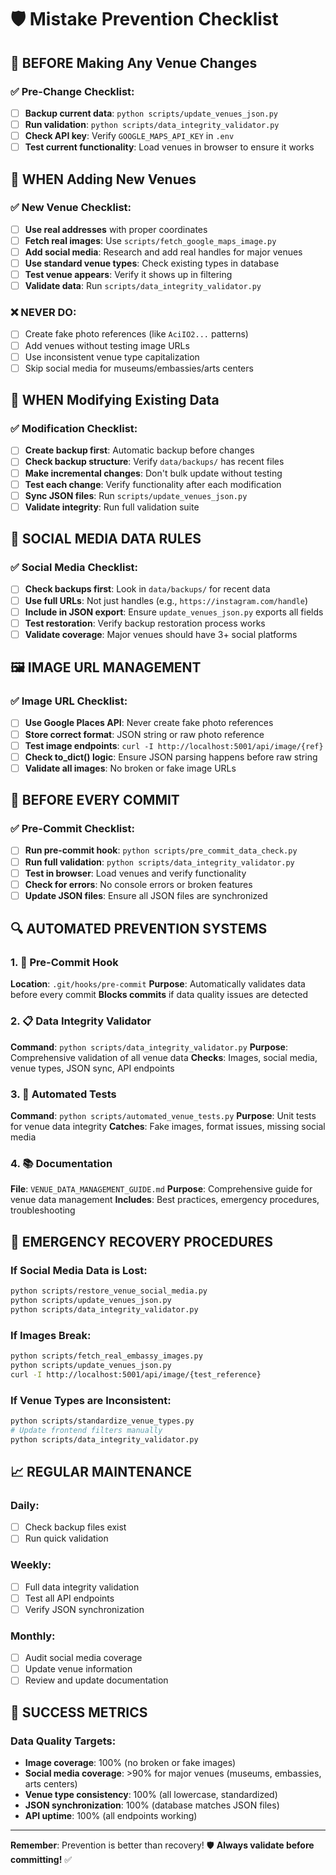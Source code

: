 # 🛡️ Mistake Prevention Checklist

## 🚨 BEFORE Making Any Venue Changes

### ✅ Pre-Change Checklist:
- [ ] **Backup current data**: `python scripts/update_venues_json.py` 
- [ ] **Run validation**: `python scripts/data_integrity_validator.py`
- [ ] **Check API key**: Verify `GOOGLE_MAPS_API_KEY` in `.env`
- [ ] **Test current functionality**: Load venues in browser to ensure it works

## 🔧 WHEN Adding New Venues

### ✅ New Venue Checklist:
- [ ] **Use real addresses** with proper coordinates
- [ ] **Fetch real images**: Use `scripts/fetch_google_maps_image.py`
- [ ] **Add social media**: Research and add real handles for major venues
- [ ] **Use standard venue types**: Check existing types in database
- [ ] **Test venue appears**: Verify it shows up in filtering
- [ ] **Validate data**: Run `scripts/data_integrity_validator.py`

### ❌ NEVER DO:
- [ ] Create fake photo references (like `AciIO2...` patterns)
- [ ] Add venues without testing image URLs
- [ ] Use inconsistent venue type capitalization
- [ ] Skip social media for museums/embassies/arts centers

## 🔄 WHEN Modifying Existing Data

### ✅ Modification Checklist:
- [ ] **Create backup first**: Automatic backup before changes
- [ ] **Check backup structure**: Verify `data/backups/` has recent files
- [ ] **Make incremental changes**: Don't bulk update without testing
- [ ] **Test each change**: Verify functionality after each modification
- [ ] **Sync JSON files**: Run `scripts/update_venues_json.py`
- [ ] **Validate integrity**: Run full validation suite

## 📱 SOCIAL MEDIA DATA RULES

### ✅ Social Media Checklist:
- [ ] **Check backups first**: Look in `data/backups/` for recent data
- [ ] **Use full URLs**: Not just handles (e.g., `https://instagram.com/handle`)
- [ ] **Include in JSON export**: Ensure `update_venues_json.py` exports all fields
- [ ] **Test restoration**: Verify backup restoration process works
- [ ] **Validate coverage**: Major venues should have 3+ social platforms

## 🖼️ IMAGE URL MANAGEMENT

### ✅ Image URL Checklist:
- [ ] **Use Google Places API**: Never create fake photo references
- [ ] **Store correct format**: JSON string or raw photo reference
- [ ] **Test image endpoints**: `curl -I http://localhost:5001/api/image/{ref}`
- [ ] **Check to_dict() logic**: Ensure JSON parsing happens before raw string
- [ ] **Validate all images**: No broken or fake image URLs

## 🎯 BEFORE EVERY COMMIT

### ✅ Pre-Commit Checklist:
- [ ] **Run pre-commit hook**: `python scripts/pre_commit_data_check.py`
- [ ] **Run full validation**: `python scripts/data_integrity_validator.py`
- [ ] **Test in browser**: Load venues and verify functionality
- [ ] **Check for errors**: No console errors or broken features
- [ ] **Update JSON files**: Ensure all JSON files are synchronized

## 🔍 AUTOMATED PREVENTION SYSTEMS

### 1. 🤖 Pre-Commit Hook
**Location**: `.git/hooks/pre-commit`
**Purpose**: Automatically validates data before every commit
**Blocks commits** if data quality issues are detected

### 2. 📋 Data Integrity Validator
**Command**: `python scripts/data_integrity_validator.py`
**Purpose**: Comprehensive validation of all venue data
**Checks**: Images, social media, venue types, JSON sync, API endpoints

### 3. 🧪 Automated Tests
**Command**: `python scripts/automated_venue_tests.py`
**Purpose**: Unit tests for venue data integrity
**Catches**: Fake images, format issues, missing social media

### 4. 📚 Documentation
**File**: `VENUE_DATA_MANAGEMENT_GUIDE.md`
**Purpose**: Comprehensive guide for venue data management
**Includes**: Best practices, emergency procedures, troubleshooting

## 🚨 EMERGENCY RECOVERY PROCEDURES

### If Social Media Data is Lost:
```bash
python scripts/restore_venue_social_media.py
python scripts/update_venues_json.py
python scripts/data_integrity_validator.py
```

### If Images Break:
```bash
python scripts/fetch_real_embassy_images.py
python scripts/update_venues_json.py
curl -I http://localhost:5001/api/image/{test_reference}
```

### If Venue Types are Inconsistent:
```bash
python scripts/standardize_venue_types.py
# Update frontend filters manually
python scripts/data_integrity_validator.py
```

## 📈 REGULAR MAINTENANCE

### Daily:
- [ ] Check backup files exist
- [ ] Run quick validation

### Weekly:
- [ ] Full data integrity validation
- [ ] Test all API endpoints
- [ ] Verify JSON synchronization

### Monthly:
- [ ] Audit social media coverage
- [ ] Update venue information
- [ ] Review and update documentation

## 🎯 SUCCESS METRICS

### Data Quality Targets:
- **Image coverage**: 100% (no broken or fake images)
- **Social media coverage**: >90% for major venues (museums, embassies, arts centers)
- **Venue type consistency**: 100% (all lowercase, standardized)
- **JSON synchronization**: 100% (database matches JSON files)
- **API uptime**: 100% (all endpoints working)

---

**Remember**: Prevention is better than recovery! 🛡️
**Always validate before committing!** ✅
